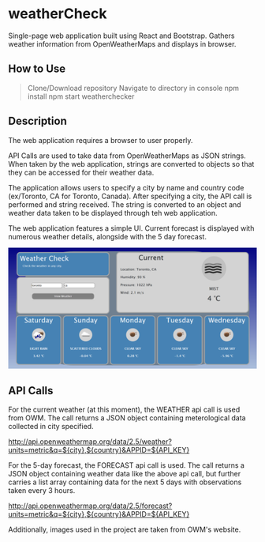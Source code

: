 # weatherCheck

  Single-page web application built using React and Bootstrap. Gathers weather information from OpenWeatherMaps and displays in browser.

## How to Use

>Clone/Download repository
>Navigate to directory in console
>npm install
>npm start weatherchecker

## Description

The web application requires a browser to user properly.

API Calls are used to take data from OpenWeatherMaps as JSON strings. When taken by the web application, strings are converted to objects so that they can be accessed for their weather data.

The application allows users to specify a city by name and country code (ex/Toronto, CA for Toronto, Canada). After specifying a city, the API call is performed and string received. The string is converted to an object and weather data taken to be displayed through teh web application.

The web application features a simple UI. Current forecast is displayed with numerous weather details, alongside with the 5 day forecast.

![weather](weatherApp.PNG)

## API Calls

For the current weather (at this moment), the WEATHER api call is used from OWM. The call returns a JSON object containing meterological data collected in city specified.

http://api.openweathermap.org/data/2.5/weather?units=metric&q=${city},${country}&APPID=${API_KEY}

For the 5-day forecast, the FORECAST api call is used. The call returns a JSON object containing weather data like the above api call, but further carries a list array containing data for the next 5 days with observations taken every 3 hours.
    
http://api.openweathermap.org/data/2.5/forecast?units=metric&q=${city},${country}&APPID=${API_KEY}

Additionally, images used in the project are taken from OWM's website.
    
